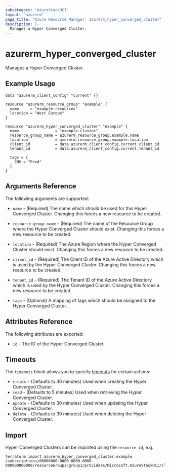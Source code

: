 ```yaml
---
subcategory: "AzureStackHCI"
layout: "azurerm"
page_title: "Azure Resource Manager: azurerm_hyper_converged_cluster"
description: |-
  Manages a Hyper Converged Cluster.
---
```


# azurerm_hyper_converged_cluster

Manages a Hyper Converged Cluster.

## Example Usage

```hcl
data "azurerm_client_config" "current" {}

resource "azurerm_resource_group" "example" {
  name     = "example-resources"
  location = "West Europe"
}

resource "azurerm_hyper_converged_cluster" "example" {
  name                = "example-cluster"
  resource_group_name = azurerm_resource_group.example.name
  location            = azurerm_resource_group.example.location
  client_id           = data.azurerm_client_config.current.client_id
  tenant_id           = data.azurerm_client_config.current.tenant_id

  tags = {
    ENV = "Prod"
  }
}
```

## Arguments Reference

The following arguments are supported:

* `name` - (Required) The name which should be used for this Hyper Converged Cluster. Changing this forces a new resource to be created.

* `resource_group_name` - (Required) The name of the Resource Group where the Hyper Converged Cluster should exist. Changing this forces a new resource to be created.

* `location` - (Required) The Azure Region where the Hyper Converged Cluster should exist. Changing this forces a new resource to be created.

* `client_id` - (Required) The Client ID of the Azure Active Directory which is used by the Hyper Converged Cluster. Changing this forces a new resource to be created.

* `tenant_id` - (Required) The Tenant ID of the Azure Active Directory which is used by the Hyper Converged Cluster. Changing this forces a new resource to be created.

* `tags` - (Optional) A mapping of tags which should be assigned to the Hyper Converged Cluster.

## Attributes Reference

The following attributes are exported:

* `id` - The ID of the Hyper Converged Cluster.

## Timeouts

The `timeouts` block allows you to specify [timeouts](https://www.terraform.io/docs/configuration/resources.html#timeouts) for certain actions:

* `create` - (Defaults to 30 minutes) Used when creating the Hyper Converged Cluster.
* `read` - (Defaults to 5 minutes) Used when retrieving the Hyper Converged Cluster.
* `update` - (Defaults to 30 minutes) Used when updating the Hyper Converged Cluster.
* `delete` - (Defaults to 30 minutes) Used when deleting the Hyper Converged Cluster.

## Import

Hyper Converged Clusters can be imported using the `resource id`, e.g.

```shell
terraform import azurerm_hyper_converged_cluster.example /subscriptions/00000000-0000-0000-0000-000000000000/resourceGroups/group1/providers/Microsoft.AzureStackHCI/clusters/cluster1
```
